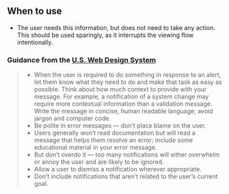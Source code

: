## When to use
- The user needs this information, but does not need to take any action. This should be used sparingly, as it interrupts the viewing flow intentionally.

### Guidance from the [U.S. Web Design System](https://designsystem.digital.gov/components/alerts/)
> - When the user is required to do something in response to an alert, let them know what they need to do and make that task as easy as possible. Think about how much context to provide with your message. For example, a notification of a system change may require more contextual information than a validation message. Write the message in concise, human readable language; avoid jargon and computer code.
> - Be polite in error messages — don’t place blame on the user.
> - Users generally won’t read documentation but will read a message that helps them resolve an error; include some educational material in your error message.
> - But don’t overdo it — too many notifications will either overwhelm or annoy the user and are likely to be ignored.
> - Allow a user to dismiss a notification wherever appropriate.
> - Don’t include notifications that aren’t related to the user’s current goal.
